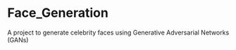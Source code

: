 # Face_Generation

A project to generate celebrity faces using Generative Adversarial Networks (GANs)
